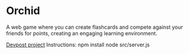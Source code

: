 # Orchid
A web game where you can create flashcards and compete against your friends for points, creating an engaging learning environment.

[Devpost project](https://devpost.com/software/1006139/joins/--gL227ic9ykiBQ7idhjdg)
Instructions:
npm install
node src/server.js
